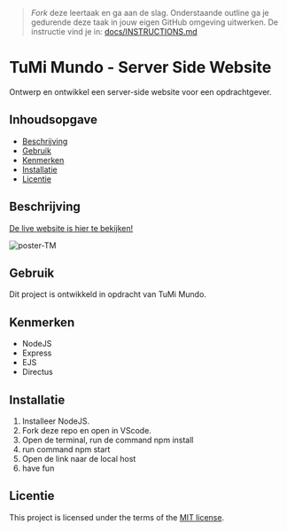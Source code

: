 > _Fork_ deze leertaak en ga aan de slag. Onderstaande outline ga je gedurende deze taak in jouw eigen GitHub omgeving uitwerken. De instructie vind je in: [docs/INSTRUCTIONS.md](docs/INSTRUCTIONS.md)

# TuMi Mundo - Server Side Website
<!-- Geef je project een titel en schrijf in één zin wat het is -->
Ontwerp en ontwikkel een server-side website voor een opdrachtgever.


## Inhoudsopgave
 
  * [Beschrijving](#beschrijving)
  * [Gebruik](#gebruik)
  * [Kenmerken](#kenmerken)
  * [Installatie](#installatie)
  * [Licentie](#licentie)

## Beschrijving

[De live website is hier te bekijken!
](https://tumi-mundo-server-side-website.onrender.com/)

![poster-TM](https://github.com/lisagjh/tumi-mundo-server-side-website/assets/131701505/3e298e13-9384-468f-9d00-99e2b231e337)


## Gebruik
<!--Bij Gebruik staat hoe je project er uit ziet, hoe het werkt en wat je er mee kan. -->
Dit project is ontwikkeld in opdracht van TuMi Mundo. 

## Kenmerken
<!-- Bij Kenmerken staat welke technieken zijn gebruikt en hoe. Wat is de HTML structuur? Wat zijn de belangrijkste dingen in CSS? Wat is er met Javascript gedaan en hoe? Misschien heb je een framwork of library gebruikt? -->

* NodeJS
* Express
* EJS
* Directus

## Installatie
1. Installeer NodeJS.
2. Fork deze repo en open in VScode.
3. Open de terminal, run de command npm install
4. run command npm start
5. Open de link naar de local host
6. have fun

## Licentie

This project is licensed under the terms of the [MIT license](./LICENSE).
